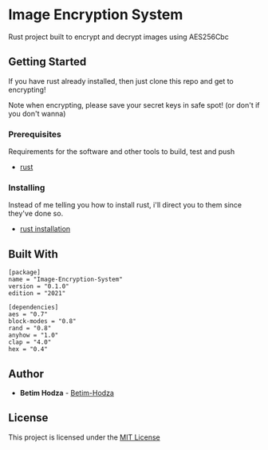 # Image Encryption System

Rust project built to encrypt and decrypt images using AES256Cbc 

## Getting Started

If you have rust already installed, then just clone this repo and get to encrypting!

Note when encrypting, please save your secret keys in safe spot! (or don't if you don't wanna)

### Prerequisites

Requirements for the software and other tools to build, test and push 
- [rust](https://www.rust-lang.org/)

### Installing

Instead of me telling you how to install rust, i'll direct you to them since they've done so.
- [rust installation](https://www.rust-lang.org/learn/get-started)


## Built With
```
[package]
name = "Image-Encryption-System"
version = "0.1.0"
edition = "2021"

[dependencies]
aes = "0.7"
block-modes = "0.8"
rand = "0.8"
anyhow = "1.0"
clap = "4.0"
hex = "0.4"
```

## Author

- **Betim Hodza** - [Betim-Hodza](https://github.com/Betim-Hodza)

## License

This project is licensed under the [MIT License](LICENSE)
